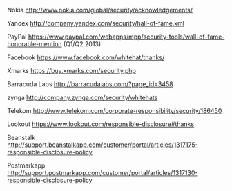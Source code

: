 Nokia http://www.nokia.com/global/security/acknowledgements/

Yandex http://company.yandex.com/security/hall-of-fame.xml

PayPal https://www.paypal.com/webapps/mpp/security-tools/wall-of-fame-honorable-mention (Q1/Q2 2013)

Facebook https://www.facebook.com/whitehat/thanks/

Xmarks https://buy.xmarks.com/security.php

Barracuda Labs http://barracudalabs.com/?page_id=3458

zynga http://company.zynga.com/security/whitehats

Telekom http://www.telekom.com/corporate-responsibility/security/186450

Lookout https://www.lookout.com/responsible-disclosure#thanks

Beanstalk http://support.beanstalkapp.com/customer/portal/articles/1317175-responsible-disclosure-policy

Postmarkapp http://support.postmarkapp.com/customer/portal/articles/1317130-responsible-disclosure-policy
